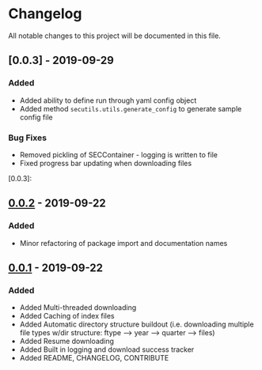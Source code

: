 # Changelog
All notable changes to this project will be documented in this file.

## [0.0.3] - 2019-09-29
### Added
- Added ability to define run through yaml config object
- Added method `secutils.utils.generate_config` to generate sample config file
### Bug Fixes
- Removed pickling of SECContainer - logging is written to file
- Fixed progress bar updating when downloading files

[0.0.3]: 

[0.0.2]: https://github.com/datawrestler/sec-utils/releases/tag/v0.0.2

## [0.0.2] - 2019-09-22
### Added
- Minor refactoring of package import and documentation names

[0.0.2]: https://github.com/datawrestler/sec-utils/releases/tag/v0.0.2

## [0.0.1] - 2019-09-22
### Added
- Added Multi-threaded downloading
- Added Caching of index files
- Added Automatic directory structure buildout (i.e. downloading multiple file types w/dir structure: ftype --> year --> quarter --> files)
- Added Resume downloading
- Added Built in logging and download success tracker
- Added README, CHANGELOG, CONTRIBUTE

[0.0.1]: https://github.com/datawrestler/sec-utils/releases/tag/v0.0.1